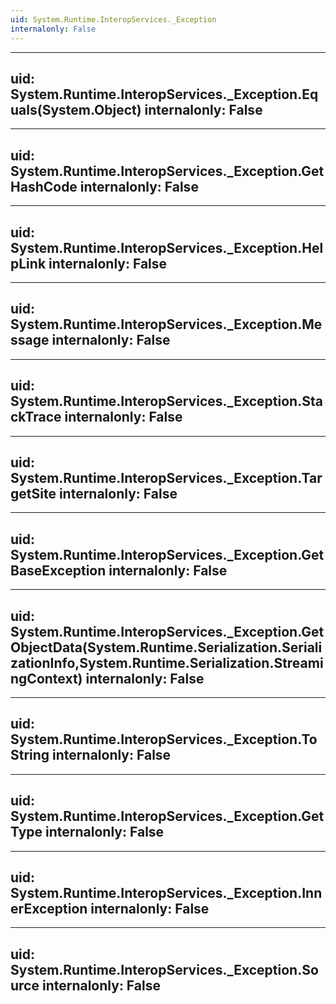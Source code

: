```yaml
---
uid: System.Runtime.InteropServices._Exception
internalonly: False
---
```


---
uid: System.Runtime.InteropServices._Exception.Equals(System.Object)
internalonly: False
---

---
uid: System.Runtime.InteropServices._Exception.GetHashCode
internalonly: False
---

---
uid: System.Runtime.InteropServices._Exception.HelpLink
internalonly: False
---

---
uid: System.Runtime.InteropServices._Exception.Message
internalonly: False
---

---
uid: System.Runtime.InteropServices._Exception.StackTrace
internalonly: False
---

---
uid: System.Runtime.InteropServices._Exception.TargetSite
internalonly: False
---

---
uid: System.Runtime.InteropServices._Exception.GetBaseException
internalonly: False
---

---
uid: System.Runtime.InteropServices._Exception.GetObjectData(System.Runtime.Serialization.SerializationInfo,System.Runtime.Serialization.StreamingContext)
internalonly: False
---

---
uid: System.Runtime.InteropServices._Exception.ToString
internalonly: False
---

---
uid: System.Runtime.InteropServices._Exception.GetType
internalonly: False
---

---
uid: System.Runtime.InteropServices._Exception.InnerException
internalonly: False
---

---
uid: System.Runtime.InteropServices._Exception.Source
internalonly: False
---
